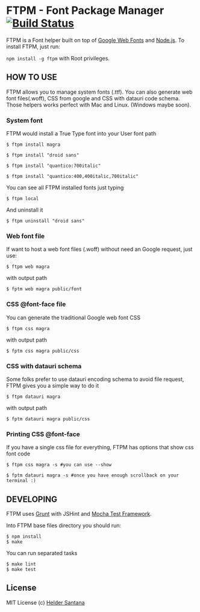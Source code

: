 FTPM - Font Package Manager [![Build Status](https://secure.travis-ci.org/heldr/ftpm.png)](http://travis-ci.org/heldr/ftpm)
===========================
FTPM is a Font helper built on top of [Google Web Fonts][gwebfonts] and [Node.js][nodejs]. To install FTPM, just run:

`npm install -g ftpm` with Root privileges.

HOW TO USE
----------
FTPM allows you to manage system fonts (.ttf). You can also generate web font files(.woff), CSS from google and CSS with datauri code schema. Those helpers works perfect with Mac and Linux. (Windows maybe soon).

### System font

FTPM would install a True Type font into your User font path

```CLI
$ ftpm install magra

$ ftpm install "droid sans"

$ ftpm install "quantico:700italic"

$ ftpm install "quantico:400,400italic,700italic"
```

You can see all FTPM installed fonts just typing

```CLI
$ ftpm local
```

And uninstall it

```CLI
$ ftpm uninstall "droid sans"
```

### Web font file

If want to host a web font files (.woff) without need an Google request, just use:

```CLI
$ ftpm web magra
```
with output path
```CLI
$ fptm web magra public/font
```

### CSS @font-face file

You can generate the traditional Google web font CSS

```CLI
$ ftpm css magra
```
with output path
```CLI
$ fptm css magra public/css
```

### CSS with datauri schema

Some folks prefer to use datauri encoding schema to avoid file request, FTPM gives you a simple way to do it

```CLI
$ ftpm datauri magra
```
with output path
```CLI
$ fptm datauri magra public/css
```

### Printing CSS @font-face

If you have a single css file for everything, FTPM has options that show css font code

```CLI
$ ftpm css magra -s #you can use --show

$ fptm datauri magra -s #once you have enough scrollback on your terminal :)
```

DEVELOPING
----------
FTPM uses [Grunt][grunt] with JSHint and [Mocha Test Framework][mocha].

Into FTPM base files directory you should run:

```CLI
$ npm install
$ make
```

You can run separated tasks

```CLI
$ make lint
$ make test
```

## License

MIT License
(c) [Helder Santana](http://heldr.com)

[nodejs]: http://nodejs.org/download
[gwebfonts]: http://www.google.com/webfonts/
[grunt]: https://github.com/cowboy/grunt
[mocha]: http://visionmedia.github.com/mocha/